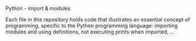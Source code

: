 Python - import & modules

Each file in this repository holds code that illustrates an essential concept of programming, specific to the Python programming language: importing modules and using definitions, not executing prints when imported, ...
